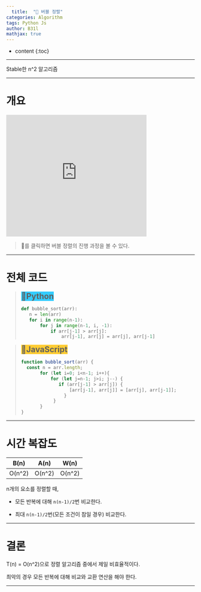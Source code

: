 ```yaml
---
  title:  "🍺 버블 정렬"
categories: Algorithm
tags: Python Js	
author: B31l
mathjax: true
---
```




* content
{:toc}




___

Stable한 n^2 알고리즘

___

# 개요

<iframe width="375px" height="325px" src="https://b31l.github.io/bubble/" frameborder="0"></iframe>

> 🍺를 클릭하면 버블 정렬의 진행 과정을 볼 수 있다.

---

# 전체 코드

><h2 style="display:inline; background: #33CCFF;"><b>📘Python</b></h2>
>
>```python
>def bubble_sort(arr):
>    n = len(arr)
>    for i in range(n-1):
>        for j in range(n-1, i, -1):
>            if arr[j-1] > arr[j]:
>                arr[j-1], arr[j] = arr[j], arr[j-1]
>```

><h2 style="display:inline; background: #FFCC33;"><b>📒JavaScript</b></h2>
>
>```js
>function bubble_sort(arr) {
>	const n = arr.length;
>        for (let i=0; i<n-1; i++){
>            for (let j=n-1; j>i; j--) {
>             	if (arr[j-1] > arr[j]) {
>                 	[arr[j-1], arr[j]] = [arr[j], arr[j-1]];
>                 }
>             }
>        }
>}
>```

---

# 시간 복잡도

|  B(n)  |  A(n)  |  W(n)  |
| :----: | :----: | :----: |
| O(n^2) | O(n^2) | O(n^2) |

n개의 요소를 정렬할 때,

- 모든 반복에 대해 `n(n-1)/2`번 비교한다.

- 최대 `n(n-1)/2`번(모든 조건이 참일 경우) 비교한다.

---

# 결론

T(n) = O(n^2)으로 정렬 알고리즘 중에서 제일 비효율적이다.

최악의 경우 모든 반복에 대해 비교와 교환 연산을 해야 한다.

---

